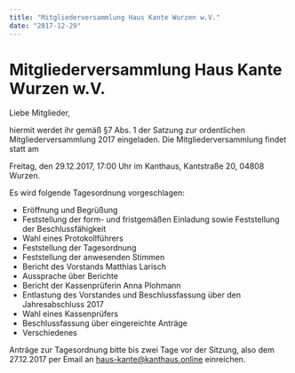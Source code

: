 ```yaml
---
title: "Mitgliederversammlung Haus Kante Wurzen w.V."
date: "2017-12-29"
---
```

# Mitgliederversammlung Haus Kante Wurzen w.V.

Liebe Mitglieder,

hiermit werdet ihr gemäß §7 Abs. 1 der Satzung zur ordentlichen Mitgliederversammlung 2017 eingeladen.
Die Mitgliederversammlung findet statt am

Freitag, den 29.12.2017, 17:00 Uhr im Kanthaus, Kantstraße 20, 04808 Wurzen.

Es wird folgende Tagesordnung vorgeschlagen:

* Eröffnung und Begrüßung
* Feststellung der form- und fristgemäßen Einladung sowie Feststellung der Beschlussfähigkeit
* Wahl eines Protokollführers
* Feststellung der Tagesordnung
* Feststellung der anwesenden Stimmen
* Bericht des Vorstands Matthias Larisch
* Aussprache über Berichte
* Bericht der Kassenprüferin Anna Plohmann
* Entlastung des Vorstandes und Beschlussfassung über den Jahresabschluss 2017
* Wahl eines Kassenprüfers
* Beschlussfassung über eingereichte Anträge
* Verschiedenes

Anträge zur Tagesordnung bitte bis zwei Tage vor der Sitzung, also dem 27.12.2017 per Email an haus-kante@kanthaus.online einreichen.
